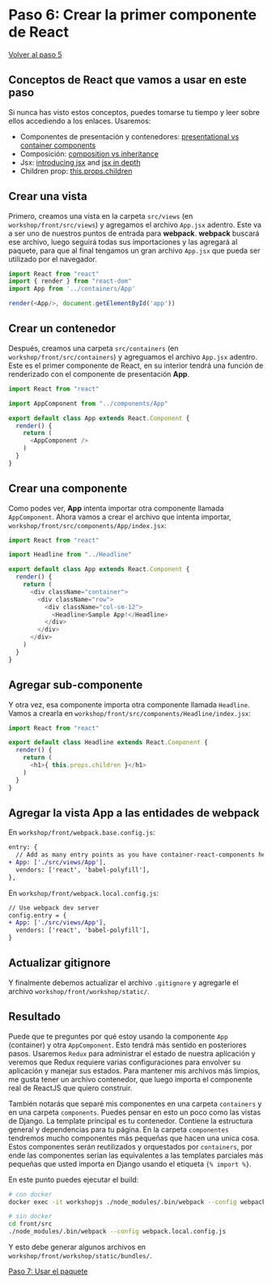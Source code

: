 # Paso 6: Crear la primer componente de React

[Volver al paso 5](https://gitlab.com/FedeG/django-react-workshop/tree/step5_add_django_webpack_loader)

## Conceptos de React que vamos a usar en este paso
Si nunca has visto estos conceptos, puedes tomarse tu tiempo y leer sobre ellos accediendo a los enlaces.
Usaremos:
- Componentes de presentación y contenedores: [presentational vs container components](https://medium.com/@dan_abramov/smart-and-dumb-components-7ca2f9a7c7d0)
- Composición: [composition vs inheritance](https://reactjs.org/docs/composition-vs-inheritance.html)
- Jsx: [introducing jsx](https://reactjs.org/docs/introducing-jsx.html) and [jsx in depth](https://reactjs.org/docs/jsx-in-depth.html)
- Children prop: [this.props.children](https://learn.co/lessons/react-this-props-children)

## Crear una vista
Primero, creamos una vista en la carpeta `src/views` (en `workshop/front/src/views`) y
agregamos el archivo `App.jsx` adentro. Este va a ser uno de nuestros puntos de entrada para **webpack**.
**webpack** buscará ese archivo, luego seguirá todas sus importaciones y las agregará
al paquete, para que al final tengamos un gran archivo `App.jsx` que pueda ser utilizado por el navegador.

```javascript
import React from "react"
import { render } from "react-dom"
import App from '../containers/App'

render(<App/>, document.getElementById('app'))
```

## Crear un contenedor
Después, creamos una carpeta `src/containers` (en `workshop/front/src/containers`) y
agreguamos el archivo `App.jsx` adentro. Este es el primer componente de React,
en su interior tendrá una función de renderizado con el componente de presentación **App**.

```javascript
import React from "react"

import AppComponent from "../components/App"

export default class App extends React.Component {
  render() {
    return (
      <AppComponent />
    )
  }
}
```

## Crear una componente
Como podes ver, **App** intenta importar otra componente llamada `AppComponent`.
Ahora vamos a crear el archivo que intenta importar, `workshop/front/src/components/App/index.jsx`:

```javascript
import React from "react"

import Headline from "../Headline"

export default class App extends React.Component {
  render() {
    return (
      <div className="container">
        <div className="row">
          <div className="col-sm-12">
            <Headline>Sample App!</Headline>
          </div>
        </div>
      </div>
    )
  }
}
```

## Agregar sub-componente
Y otra vez, esa componente importa otra componente llamada `Headline`.
Vamos a crearla en `workshop/front/src/components/Headline/index.jsx`:

```javascript
import React from "react"

export default class Headline extends React.Component {
  render() {
    return (
      <h1>{ this.props.children }</h1>
    )
  }
}
```

## Agregar la vista App a las entidades de webpack

En `workshop/front/webpack.base.config.js`:
```diff
entry: {
  // Add as many entry points as you have container-react-components here
+ App: ['./src/views/App'],
  vendors: ['react', 'babel-polyfill'],
},
```

En `workshop/front/webpack.local.config.js`:
```diff
// Use webpack dev server
config.entry = {
+ App: ['./src/views/App'],
  vendors: ['react', 'babel-polyfill'],
}
```

## Actualizar gitignore
Y finalmente debemos actualizar el archivo `.gitignore` y agregarle el archivo `workshop/front/workshop/static/`.

## Resultado
Puede que te preguntes por qué estoy usando la componente `App` (container) y otra
`AppComponent`. Esto tendrá más sentido en posteriores pasos. Usaremos `Redux` para administrar el estado de nuestra aplicación y veremos que Redux
requiere varias configuraciones para envolver su aplicación y manejar sus estados.
Para mantener mis archivos más limpios, me gusta tener un archivo contenedor, que luego
importa el componente real de ReactJS que quiero construir.

También notarás que separé mis componentes en una carpeta `containers`
y en una carpeta `components`. Puedes pensar en esto un poco como las vistas de Django.
La template principal es tu contenedor. Contiene la estructura general y dependencias para tu página. En la carpeta `componentes` tendremos mucho
componentes más pequeñas que hacen una unica cosa. Estos componentes serán
reutilizados y orquestados por `containers`, por ende las componentes serían las
equivalentes a las templates parciales más pequeñas que usted importa en Django usando el
etiqueta `{% import %}`.

En este punto puedes ejecutar el build:
```bash
# con docker
docker exec -it workshopjs ./node_modules/.bin/webpack --config webpack.local.config.js

# sin docker
cd front/src
./node_modules/.bin/webpack --config webpack.local.config.js
```

Y esto debe generar algunos archivos en `workshop/front/workshop/static/bundles/`.

[Paso 7: Usar el paquete](https://gitlab.com/FedeG/django-react-workshop/tree/step7_use_the_bundle)
